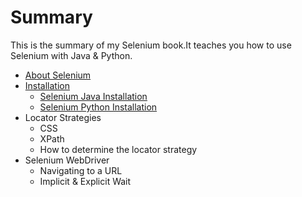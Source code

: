 # Summary

This is the summary of my Selenium book.It teaches you how to use Selenium with Java & Python. 

- [About Selenium](basics/About.md)
- [Installation]( basics/Installation.md)
  - [Selenium Java Installation]( basics/Installation.md#java)
  - [Selenium Python Installation]( basics/Installation.md#python)
- Locator Strategies  
  - CSS
  - XPath
  - How to determine the locator strategy
- Selenium WebDriver
  - Navigating to a URL
  - Implicit & Explicit Wait
